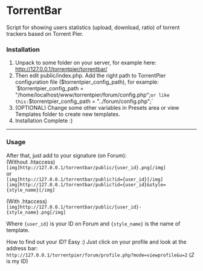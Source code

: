 # TorrentBar

Script for showing users statistics (upload, download, ratio) of torrent trackers based on Torrent Pier.

### Installation

1. Unpack to some folder on your server, for example here:
     http://127.0.0.1/torrentpier/torrentbar/
2. Then edit public/index.php. Add the right path to TorrentPier configuration file ($torrentpier_config_path), for example:
     `$torrentpier_config_path = "/home/localhost/www/torrentpier/forum/config.php";`
   or like this:
     `$torrentpier_config_path = "../forum/config.php";`
3. (OPTIONAL) Change some other variables in Presets area or view Templates folder
   to create new templates.
4. Installation Complete :)

------------------------------------------------------------------------------

### Usage

After that, just add to your signature (on Forum):  
  (Without .htaccess)  
    `[img]http://127.0.0.1/torrentbar/public/{user_id}.png[/img]`  
  or  
    `[img]http://127.0.0.1/torrentbar/public?id={user_id}[/img]`  
    `[img]http://127.0.0.1/torrentbar/public?id={user_id}&style={style_name}[/img]`  

  (With .htaccess)  
    `[img]http://127.0.0.1/torrentbar/public/{user_id}-{style_name}.png[/img]`  

Where `{user_id}` is your ID on Forum and `{style_name}` is the name of template.  

How to find out your ID? Easy :) Just click on your profile and look at the address bar:  
    `http://127.0.0.1/torrentpier/forum/profile.php?mode=viewprofile&u=2` (*2* is my ID)
